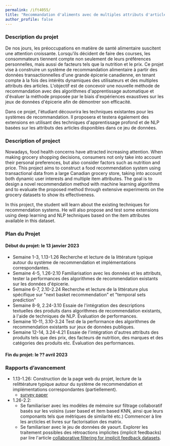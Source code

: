 ```yaml
---
permalink: /ift4055/
title: "Recommandation d'aliments avec de multiples attributs d'articles provenant de transactions d'épicerie à grande échelle"
author_profile: false 
---
```

### Description du projet
De nos jours, les préoccupations en matière de santé alimentaire suscitent une attention croissante. Lorsqu'ils décident de faire des courses, les consommateurs tiennent compte non seulement de leurs préférences personnelles, mais aussi de facteurs tels que la nutrition et le prix. Ce projet vise à construire un système de recommandation alimentaire à partir des données transactionnelles d'une grande épicerie canadienne, en tenant compte à la fois des intérêts dynamiques des utilisateurs et des multiples attributs des articles. L'objectif est de concevoir une nouvelle méthode de recommandation avec des algorithmes d'apprentissage automatique et d'évaluer la méthode proposée par le biais d'expériences exaustives sur les jeux de données d'épicerie afin de démontrer son efficacité.

Dans ce projet, l'étudiant découvrira les techniques existantes pour les systèmes de recommandation. Il proposera et testera également des extensions en utilisant des techniques d'apprentissage profond et de NLP basées sur les attributs des articles disponibles dans ce jeu de données.

### Description of project
Nowadays, food health concerns have attracted increasing attention. When making grocery shopping decisions, consumers not only take into account their personal preferences, but also consider factors such as nutrition and price. This project aims to construct a food recommendation system using transactional data from a large Canadian grocery store, taking into account both dynamic user interests and multiple item attributes. The goal is to design a novel recommendation method with machine learning algorithms and to evaluate the proposed method through extensive experiments on the grocery datasets to show its effectiveness.

In this project, the student will learn about the existing techniques for recommendation systems. He will also propose and test some extensions using deep learning and NLP techniques based on the item attributes available in this dataset.

###  Plan du Projet
#### Début du projet: le 13 janvier 2023
- Semaine 1-3, 1.13-1.26 Recherche et lecture de la littérature typique autour du système de recommendation et implémentations correspondantes. 
- Semaine 4-5, 1.26-2.10 Familiarisation avec les données et les attributs, tester la performances des algorithmes de recommendation existants sur les données d'épicerie.
- Semaine 6-7, 2.10-2.24 Recherche et lecture de la littérature plus spécifique sur "next basket recommendation" et "temporal sets prediction"
- Semaine 8-9, 2.24-3.10 Essaie de l'intégration des descriptions textuelles des produits dans algorithmes de recommendation existants, à l'aide de techniques de NLP. Évaluation de performances.
- Semaine 10-11, 3.10-3.24 Test de la performance des algorithmes de recommendation existants sur jeux de données publiques.  
- Semaine 12-14, 3.24-4.21 Essaie de l'intégration d'autres attributs des produits tels que des prix, des facteurs de nutrition, des marques et des catégories des produits etc. Évaluation des performances. 
#### Fin du projet: le ?? avril 2023

### Rapports d’avancement 
- 1.13-1.26: Construction de la page web du projet, lecture de la relittérature typique autour du système de recommendation et implémentations correspondantes (partiellement).
    - [survey paper](https://www.sciencedirect.com/science/article/pii/S0950705113001044)
- 1.26-2.2: 
  - Se familiariser avec les modèles de mémoire sur filtrage collaboratif basés sur les voisins (user based et item based KNN, ainsi que leurs componants tels que métriques de similarité etc.) Commencer à lire les arcticles et livres sur factorisation des matrix. 
  - Se familiariser avec le jeu de données de yaourt. Explorer les traitement possibles des rétroactions implicites (implicit feedbacks) par lire l'article [collaborative filtering for implicit feedback datasets](https://ieeexplore.ieee.org/abstract/document/4781121).

